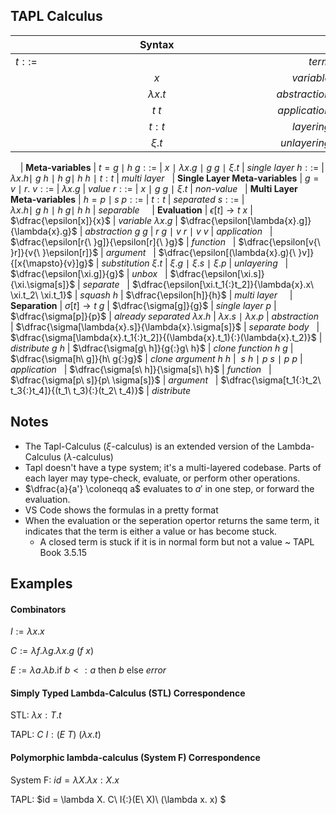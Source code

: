 <? Part of the TAPL project, under the Apache License v2.0 with LLVM
   Exceptions. See /LICENSE for license information.
   SPDX-License-Identifier: Apache-2.0 WITH LLVM-exception ?>

## TAPL Calculus

&nbsp;           | **Syntax**                                                                   | &nbsp;
---              | :-:                                                                          | ---:
$t ::=$          | $\hspace{20em}$                                                              | *term*
&nbsp;           | $x$                                                                          | *variable*
&nbsp;           | $\lambda{x}{.}t$                                                             | *abstraction*
&nbsp;           | $t{\ }t$                                                                     | *application*
&nbsp;           | $t{:}t$                                                                      | *layering*
&nbsp;           | $\xi.t$                                                                      | *unlayering*
&nbsp;
&nbsp;           | **Meta-variables**                                                           | $t = g{\mid}h$
$g ::=$          | $x\ \mid\ \lambda{x}.g\ \mid\ g{\ }g\ \mid\ \xi.t$                           | *single layer*
$h ::=$          | $\lambda{x}.h\mid\ g{\ }h\ \mid\ h{\ }g\mid\ h{\ }h\ \mid\ t{:}t$            | *multi layer*
&nbsp;           | **Single Layer Meta-variables**                                              | $g = v{\mid}r$.
$v ::=$          | $\lambda{x}.g$                                                               | *value*
$r ::=$          | $x\ \mid\ g{\ }g\ \mid\ \xi.t$                                               | *non-value*
&nbsp;           | **Multi Layer Meta-variables**                                               | $h = p{\mid}s$
$p ::=$          | $t{:}t$                                                                      | *separated*
$s ::=$          | $\lambda{x}.h\mid\ g{\ }h\ \mid\ h{\ }g\mid\ h{\ }h$                         | *separable*
&nbsp;
&nbsp;           | **Evaluation**                                                               | $\epsilon[t] \to t$
$x$              | $\dfrac{\epsilon[x]}{x}$                                                     | *variable*
$\lambda{x}.g$   | $\dfrac{\epsilon[\lambda{x}.g]}{\lambda{x}.g}$                               | *abstraction*
$g\ g$           | $r{\ }g\ \mid\ v{\ }r\ \mid\ v{\ }v$                                         | *application*
&nbsp;           | $\dfrac{\epsilon[r{\ }g]}{\epsilon[r]{\ }g}$                                 | *function*
&nbsp;           | $\dfrac{\epsilon[v{\ }r]}{v{\ }\epsilon[r]}$                                 | *argument*
&nbsp;           | $\dfrac{\epsilon[(\lambda{x}.g){\ }v]}{[x{\mapsto}{v}]g}$                    | *substitution*
$\xi.t$          | $\xi.g\ \mid\ \xi.s\ \mid\ \xi.p$                                            | *unlayering*
&nbsp;           | $\dfrac{\epsilon[\xi.g]}{g}$                                                 | *unbox*
&nbsp;           | $\dfrac{\epsilon[\xi.s]}{\xi.\sigma[s]}$                                     | *separate*
&nbsp;           | $\dfrac{\epsilon[\xi.t_1{:}t_2]}{\lambda{x}.x\ \xi.t_2\ \xi.t_1}$            | *squash*
$h$              | $\dfrac{\epsilon[h]}{h}$                                                     | *multi layer*
&nbsp;
&nbsp;           | **Separation**                                                               | $\sigma[t] \to t$
$g$              | $\dfrac{\sigma[g]}{g}$                                                       | *single layer*
$p$              | $\dfrac{\sigma[p]}{p}$                                                       | *already separated*
$\lambda{x}.h$   | $\lambda{x}.s\ \mid\ \lambda{x}.p$                                           | *abstraction*
&nbsp;           | $\dfrac{\sigma[\lambda{x}.s]}{\lambda{x}.\sigma[s]}$                         | *separate body*
&nbsp;           | $\dfrac{\sigma[\lambda{x}.t_1{:}t_2]}{(\lambda{x}.t_1){:}(\lambda{x}.t_2)}$  | *distribute*
$g\ h$           | $\dfrac{\sigma[g\ h]}{g{:}g\ h}$                                             | *clone function*
$h\ g$           | $\dfrac{\sigma[h\ g]}{h\ g{:}g}$                                             | *clone argument*
$h\ h$           | $\ s\ h\ \mid\ p\ s\ \mid\ p\ p$                                             | *application*
&nbsp;           | $\dfrac{\sigma[s\ h]}{\sigma[s]\ h}$                                         | *function*
&nbsp;           | $\dfrac{\sigma[p\ s]}{p\ \sigma[s]}$                                         | *argument*
&nbsp;           | $\dfrac{\sigma[t_1{:}t_2\ t_3{:}t_4]}{(t_1\ t_3){:}(t_2\ t_4)}$              | *distribute*


## Notes
* The Tapl-Calculus ($\xi$-calculus) is an extended version of the Lambda-Calculus ($\lambda$-calculus)
* Tapl doesn't have a type system; it's a multi-layered codebase. Parts of each layer may type-check, evaluate, or perform other operations.
* $\dfrac{a}{a'} \coloneqq a$ evaluates to $a'$ in one step, or forward the evaluation.
* VS Code shows the formulas in a pretty format
* When the evaluation or the seperation opertor returns the same term, it indicates that the term is either a value or has become stuck.
  * A closed term is stuck if it is in normal form but not a value ~ TAPL Book 3.5.15

## Examples
#### Combinators

$I:= \lambda x. x$

$C:= \lambda f.\lambda g. \lambda x.g\ (f\ x)$

$E:= \lambda a.\lambda b. \text{if}\  b<:a\text{ then }b\text{ else }error$

#### Simply Typed Lambda-Calculus (STL) Correspondence
STL: $\lambda x{:}T.t$

TAPL: $C\ I{:}(E\ T)\ (\lambda x.t)$

#### Polymorphic lambda-calculus (System F) Correspondence
System F: $id = \lambda X. \lambda x{:}X. x$

TAPL: $id = \lambda X. C\ I{:}(E\ X)\ (\lambda x. x) $